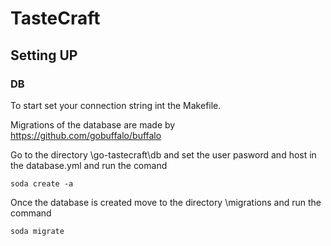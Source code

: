 # TasteCraft

## Setting UP

### DB
To start set your connection string int the Makefile.

Migrations of the database are made by https://github.com/gobuffalo/buffalo

Go to the directory \go-tastecraft\db and set the user pasword and host in the database.yml and run the comand

```
soda create -a
```

Once the database is created move to the directory \migrations and run the command

```
soda migrate
```